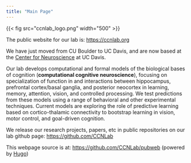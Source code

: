 ```yaml
---
title: "Main Page"
---
```


{{< fig src="ccnlab_logo.png" width="500" >}}

The public website for our lab is: https://ccnlab.org

We have just moved from CU Boulder to UC Davis, and are now based at the [Center for Neuroscience](https://neuroscience.sf.ucdavis.edu) at UC Davis.

Our lab develops computational and formal models of the biological bases of cognition (**computational cognitive neuroscience**), focusing on specialization of function in and interactions between hippocampus, prefrontal cortex/basal ganglia, and posterior neocortex in learning, memory, attention, vision, and controlled processing. We test predictions from these models using a range of behavioral and other experimental techniques. Current models are exploring the role of predictive learning based on cortico-thalamic connectivity to bootstrap learning in vision, motor control, and goal-driven cognition.

We release our research projects, papers, etc in public repositories on our lab github page: https://github.com/CCNLab

This webpage source is at: https://github.com/CCNLab/pubweb (powered by [Hugo](https://gohugo.io))


